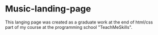 # Music-landing-page
This langing page was created as a graduate work at the end of html/css part of my course at the programming school "TeachMeSkills".
